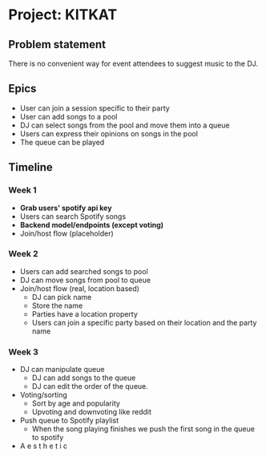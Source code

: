 # Project: __KITKAT__

## Problem statement
There is no convenient way for event attendees to suggest music to the DJ.

## Epics
- User can join a session specific to their party
- User can add songs to a pool
- DJ can select songs from the pool and move them into a queue
- Users can express their opinions on songs in the pool
- The queue can be played

## Timeline
### Week 1
- __Grab users' spotify api key__
- Users can search Spotify songs
- __Backend model/endpoints (except voting)__
- Join/host flow (placeholder)
### Week 2
- Users can add searched songs to pool
- DJ can move songs from pool to queue
- Join/host flow (real, location based)
  - DJ can pick name
  - Store the name
  - Parties have a location property
  - Users can join a specific party based on their location and the party name
### Week 3
- DJ can manipulate queue
  - DJ can add songs to the queue
  - DJ can edit the order of the queue.
- Voting/sorting
  - Sort by age and popularity
  - Upvoting and downvoting like reddit
- Push queue to Spotify playlist
   - When the song playing finishes we push the first song in the queue to spotify
- A e s t h e t i c
